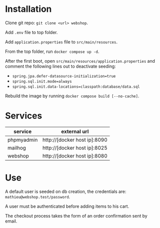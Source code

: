 # Installation

Clone git repo: `git clone <url> webshop`.

Add `.env` file to top folder.

Add `application.properties` file to `src/main/resources`.

From the top folder, run `docker compose up -d`.

After the first boot, open `src/main/resources/application.properties` and comment the following lines out to deactivate seeding:

- `spring.jpa.defer-datasource-initialization=true`
- `spring.sql.init.mode=always`
- `spring.sql.init.data-locations=classpath:database/data.sql`

Rebuild the image by running `docker compose build [--no-cache]`.

# Services

| service    | external url                 |
|------------|------------------------------|
| phpmyadmin | http://[docker host ip]:8090 |
| mailhog    | http://[docker host ip]:8025 |
| webshop    | http://[docker host ip]:8080 | 

# Use

A default user is seeded on db creation, the credentials are: `mathieu@webshop.test/password`.

A user must be authenticated before adding items to his cart.

The checkout process takes the form of an order confirmation sent by email.